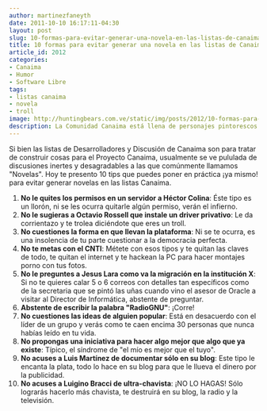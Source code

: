 ```yaml
---
author: martinezfaneyth
date: 2011-10-10 16:17:11-04:30
layout: post
slug: 10-formas-para-evitar-generar-una-novela-en-las-listas-de-canaima-humor
title: 10 formas para evitar generar una novela en las listas de Canaima [HUMOR]
article_id: 2012
categories:
- Canaima
- Humor
- Software Libre
tags:
- listas canaima
- novela
- troll
image: http://huntingbears.com.ve/static/img/posts/2012/10-formas-para-evitar-generar-una-novela-en-las-listas-de-canaima-humor__1.jpg
description: La Comunidad Canaima está llena de personajes pintorescos que te harán pasar un mal rato si no tienes cuidado. Acá te dejamos una guía básica.
---
```


Si bien las listas de Desarrolladores y Discusión de Canaima son para tratar de construir cosas para el Proyecto Canaima, usualmente se ve pululada de discusiones inertes y desagradables a las que comúnmente llamamos "Novelas". Hoy te presento 10 tips que puedes poner en práctica ¡ya mismo! para evitar generar novelas en las listas Canaima.

1. **No le quites los permisos en un servidor a Héctor Colina**: Éste tipo es un llorón, ni se les ocurra quitarle algún permiso, verán el infierno.
2. **No le sugieras a Octavio Rossell que instale un driver privativo**: Le da corrientazo y te trolea diciéndote que eres un troll.
3. **No cuestiones la forma en que llevan la plataforma**: Ni se te ocurra, es una insolencia de tu parte cuestionar a la democracia perfecta.
4. **No te metas con el CNTI**: Métete con esos tipos y te quitan las claves de todo, te quitan el internet y te hackean la PC para hacer montajes porno con tus fotos.
5. **No le preguntes a Jesus Lara como va la migración en la institución X**: Si no te quieres calar 5 o 6 correos con detalles tan específicos como de la secretaria que se pintó las uñas cuando vino el asesor de Oracle a visitar al Director de Informática, abstente de preguntar.
6. **Abstente de escribir la palabra "RadioGNU"**: ¡Corre!
7. **No cuestiones las ideas de alguien popular**: Está en desacuerdo con el líder de un grupo y verás como te caen encima 30 personas que nunca habías leído en tu vida.
8. **No propongas una iniciativa para hacer algo mejor que algo que ya existe**: Típico, el síndrome de "el mío es mejor que el tuyo".
9. **No acuses a Luis Martínez de documentar sólo en su blog**: Este tipo le encanta la plata, todo lo hace en su blog para que le llueva el dinero por la publicidad.
10. **No acuses a Luigino Bracci de ultra-chavista**: ¡NO LO HAGAS! Sólo lograrás hacerlo más chavista, te destruirá en su blog, la radio y la televisión.
